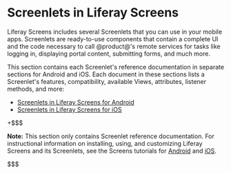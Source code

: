 # Screenlets in Liferay Screens

Liferay Screens includes several Screenlets that you can use in your mobile 
apps. Screenlets are ready-to-use components that contain a complete UI and the 
code necessary to call @product@'s remote services for tasks like logging in, 
displaying portal content, submitting forms, and much more. 

This section contains each Screenlet's reference documentation in separate 
sections for Android and iOS. Each document in these sections lists a 
Screenlet's features, compatibility, available Views, attributes, listener 
methods, and more: 

-   [Screenlets in Liferay Screens for Android](/develop/reference/-/knowledge_base/7-1/screenlets-in-liferay-screens-for-android)
-   [Screenlets in Liferay Screens for iOS](/develop/reference/-/knowledge_base/7-1/screenlets-in-liferay-screens-for-ios)

+$$$

**Note:** This section only contains Screenlet reference documentation. For 
instructional information on installing, using, and customizing Liferay Screens 
and its Screenlets, see the Screens tutorials for 
[Android](/develop/tutorials/-/knowledge_base/7-1/android-apps-with-liferay-screens) 
and 
[iOS](/develop/tutorials/-/knowledge_base/7-1/ios-apps-with-liferay-screens). 

$$$

